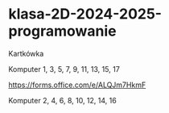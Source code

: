 # klasa-2D-2024-2025-programowanie


Kartkówka

Komputer 1, 3, 5, 7, 9, 11, 13, 15, 17

https://forms.office.com/e/ALQJm7HkmF

Komputer 2, 4, 6, 8, 10, 12, 14, 16


